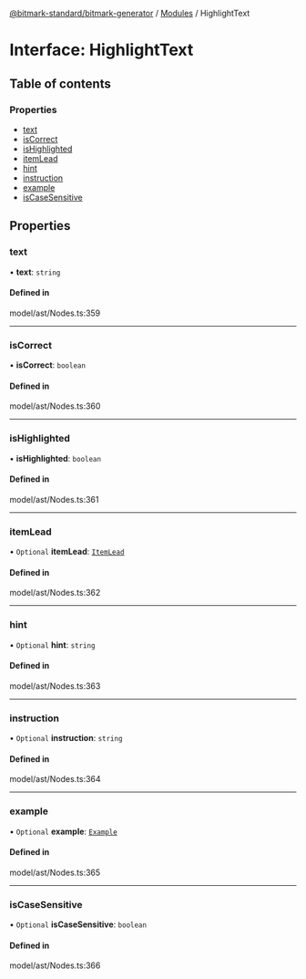 [@bitmark-standard/bitmark-generator](../API.md) / [Modules](../modules.md) / HighlightText

# Interface: HighlightText

## Table of contents

### Properties

- [text](HighlightText.md#text)
- [isCorrect](HighlightText.md#isCorrect)
- [isHighlighted](HighlightText.md#isHighlighted)
- [itemLead](HighlightText.md#itemLead)
- [hint](HighlightText.md#hint)
- [instruction](HighlightText.md#instruction)
- [example](HighlightText.md#example)
- [isCaseSensitive](HighlightText.md#isCaseSensitive)

## Properties

### text

• **text**: `string`

#### Defined in

model/ast/Nodes.ts:359

___

### isCorrect

• **isCorrect**: `boolean`

#### Defined in

model/ast/Nodes.ts:360

___

### isHighlighted

• **isHighlighted**: `boolean`

#### Defined in

model/ast/Nodes.ts:361

___

### itemLead

• `Optional` **itemLead**: [`ItemLead`](ItemLead.md)

#### Defined in

model/ast/Nodes.ts:362

___

### hint

• `Optional` **hint**: `string`

#### Defined in

model/ast/Nodes.ts:363

___

### instruction

• `Optional` **instruction**: `string`

#### Defined in

model/ast/Nodes.ts:364

___

### example

• `Optional` **example**: [`Example`](../modules.md#Example)

#### Defined in

model/ast/Nodes.ts:365

___

### isCaseSensitive

• `Optional` **isCaseSensitive**: `boolean`

#### Defined in

model/ast/Nodes.ts:366
